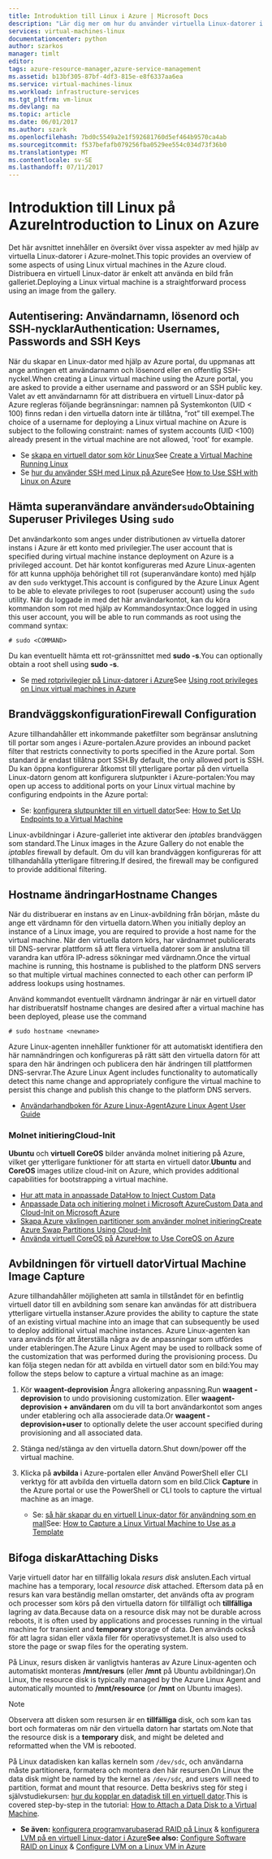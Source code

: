 ```yaml
---
title: Introduktion till Linux i Azure | Microsoft Docs
description: "Lär dig mer om hur du använder virtuella Linux-datorer i Azure."
services: virtual-machines-linux
documentationcenter: python
author: szarkos
manager: timlt
editor: 
tags: azure-resource-manager,azure-service-management
ms.assetid: b13bf305-87bf-4df3-815e-e8f6337aa6ea
ms.service: virtual-machines-linux
ms.workload: infrastructure-services
ms.tgt_pltfrm: vm-linux
ms.devlang: na
ms.topic: article
ms.date: 06/01/2017
ms.author: szark
ms.openlocfilehash: 7bd0c5549a2e1f592681760d5ef464b9570ca4ab
ms.sourcegitcommit: f537befafb079256fba0529ee554c034d73f36b0
ms.translationtype: MT
ms.contentlocale: sv-SE
ms.lasthandoff: 07/11/2017
---
```

# <a name="introduction-to-linux-on-azure"></a><span data-ttu-id="c59a2-103">Introduktion till Linux på Azure</span><span class="sxs-lookup"><span data-stu-id="c59a2-103">Introduction to Linux on Azure</span></span>
<span data-ttu-id="c59a2-104">Det här avsnittet innehåller en översikt över vissa aspekter av med hjälp av virtuella Linux-datorer i Azure-molnet.</span><span class="sxs-lookup"><span data-stu-id="c59a2-104">This topic provides an overview of some aspects of using Linux virtual machines in the Azure cloud.</span></span> <span data-ttu-id="c59a2-105">Distribuera en virtuell Linux-dator är enkelt att använda en bild från galleriet.</span><span class="sxs-lookup"><span data-stu-id="c59a2-105">Deploying a Linux virtual machine is a straightforward process using an image from the gallery.</span></span>

## <a name="authentication-usernames-passwords-and-ssh-keys"></a><span data-ttu-id="c59a2-106">Autentisering: Användarnamn, lösenord och SSH-nycklar</span><span class="sxs-lookup"><span data-stu-id="c59a2-106">Authentication: Usernames, Passwords and SSH Keys</span></span>
<span data-ttu-id="c59a2-107">När du skapar en Linux-dator med hjälp av Azure portal, du uppmanas att ange antingen ett användarnamn och lösenord eller en offentlig SSH-nyckel.</span><span class="sxs-lookup"><span data-stu-id="c59a2-107">When creating a Linux virtual machine using the Azure portal, you are asked to provide a either username and password or an SSH public key.</span></span> <span data-ttu-id="c59a2-108">Valet av ett användarnamn för att distribuera en virtuell Linux-dator på Azure regleras följande begränsningar: namnen på Systemkonton (UID < 100) finns redan i den virtuella datorn inte är tillåtna, ”rot” till exempel.</span><span class="sxs-lookup"><span data-stu-id="c59a2-108">The choice of a username for deploying a Linux virtual machine on Azure is subject to the following constraint: names of system accounts (UID <100) already present in the virtual machine are not allowed, 'root' for example.</span></span>

* <span data-ttu-id="c59a2-109">Se [skapa en virtuell dator som kör Linux](quick-create-cli.md?toc=%2fazure%2fvirtual-machines%2flinux%2ftoc.json)</span><span class="sxs-lookup"><span data-stu-id="c59a2-109">See [Create a Virtual Machine Running Linux](quick-create-cli.md?toc=%2fazure%2fvirtual-machines%2flinux%2ftoc.json)</span></span>
* <span data-ttu-id="c59a2-110">Se [hur du använder SSH med Linux på Azure](mac-create-ssh-keys.md?toc=%2fazure%2fvirtual-machines%2flinux%2ftoc.json)</span><span class="sxs-lookup"><span data-stu-id="c59a2-110">See [How to Use SSH with Linux on Azure](mac-create-ssh-keys.md?toc=%2fazure%2fvirtual-machines%2flinux%2ftoc.json)</span></span>

## <a name="obtaining-superuser-privileges-using-sudo"></a><span data-ttu-id="c59a2-111">Hämta superanvändare använder`sudo`</span><span class="sxs-lookup"><span data-stu-id="c59a2-111">Obtaining Superuser Privileges Using `sudo`</span></span>
<span data-ttu-id="c59a2-112">Det användarkonto som anges under distributionen av virtuella datorer instans i Azure är ett konto med privilegier.</span><span class="sxs-lookup"><span data-stu-id="c59a2-112">The user account that is specified during virtual machine instance deployment on Azure is a privileged account.</span></span> <span data-ttu-id="c59a2-113">Det här kontot konfigureras med Azure Linux-agenten för att kunna upphöja behörighet till rot (superanvändare konto) med hjälp av den `sudo` verktyget.</span><span class="sxs-lookup"><span data-stu-id="c59a2-113">This account is configured by the Azure Linux Agent to be able to elevate privileges to root (superuser account) using the `sudo` utility.</span></span> <span data-ttu-id="c59a2-114">När du loggade in med det här användarkontot, kan du köra kommandon som rot med hjälp av Kommandosyntax:</span><span class="sxs-lookup"><span data-stu-id="c59a2-114">Once logged in using this user account, you will be able to run commands as root using the command syntax:</span></span>

    # sudo <COMMAND>

<span data-ttu-id="c59a2-115">Du kan eventuellt hämta ett rot-gränssnittet med **sudo -s**.</span><span class="sxs-lookup"><span data-stu-id="c59a2-115">You can optionally obtain a root shell using **sudo -s**.</span></span>

* <span data-ttu-id="c59a2-116">Se [med rotprivilegier på Linux-datorer i Azure](use-root-privileges.md?toc=%2fazure%2fvirtual-machines%2flinux%2ftoc.json)</span><span class="sxs-lookup"><span data-stu-id="c59a2-116">See [Using root privileges on Linux virtual machines in Azure](use-root-privileges.md?toc=%2fazure%2fvirtual-machines%2flinux%2ftoc.json)</span></span>

## <a name="firewall-configuration"></a><span data-ttu-id="c59a2-117">Brandväggskonfiguration</span><span class="sxs-lookup"><span data-stu-id="c59a2-117">Firewall Configuration</span></span>
<span data-ttu-id="c59a2-118">Azure tillhandahåller ett inkommande paketfilter som begränsar anslutning till portar som anges i Azure-portalen.</span><span class="sxs-lookup"><span data-stu-id="c59a2-118">Azure provides an inbound packet filter that restricts connectivity to ports specified in the Azure portal.</span></span> <span data-ttu-id="c59a2-119">Som standard är endast tillåtna port SSH.</span><span class="sxs-lookup"><span data-stu-id="c59a2-119">By default, the only allowed port is SSH.</span></span> <span data-ttu-id="c59a2-120">Du kan öppna konfigurerar åtkomst till ytterligare portar på den virtuella Linux-datorn genom att konfigurera slutpunkter i Azure-portalen:</span><span class="sxs-lookup"><span data-stu-id="c59a2-120">You may open up access to additional ports on your Linux virtual machine by configuring endpoints in the Azure portal:</span></span>

* <span data-ttu-id="c59a2-121">Se: [konfigurera slutpunkter till en virtuell dator](../windows/classic/setup-endpoints.md?toc=%2fazure%2fvirtual-machines%2fwindows%2fclassic%2ftoc.json)</span><span class="sxs-lookup"><span data-stu-id="c59a2-121">See: [How to Set Up Endpoints to a Virtual Machine](../windows/classic/setup-endpoints.md?toc=%2fazure%2fvirtual-machines%2fwindows%2fclassic%2ftoc.json)</span></span>

<span data-ttu-id="c59a2-122">Linux-avbildningar i Azure-galleriet inte aktiverar den *iptables* brandväggen som standard.</span><span class="sxs-lookup"><span data-stu-id="c59a2-122">The Linux images in the Azure Gallery do not enable the *iptables* firewall by default.</span></span> <span data-ttu-id="c59a2-123">Om du vill kan brandväggen konfigureras för att tillhandahålla ytterligare filtrering.</span><span class="sxs-lookup"><span data-stu-id="c59a2-123">If desired, the firewall may be configured to provide additional filtering.</span></span>

## <a name="hostname-changes"></a><span data-ttu-id="c59a2-124">Hostname ändringar</span><span class="sxs-lookup"><span data-stu-id="c59a2-124">Hostname Changes</span></span>
<span data-ttu-id="c59a2-125">När du distribuerar en instans av en Linux-avbildning från början, måste du ange ett värdnamn för den virtuella datorn.</span><span class="sxs-lookup"><span data-stu-id="c59a2-125">When you initially deploy an instance of a Linux image, you are required to provide a host name for the virtual machine.</span></span> <span data-ttu-id="c59a2-126">När den virtuella datorn körs, har värdnamnet publicerats till DNS-servrar plattform så att flera virtuella datorer som är anslutna till varandra kan utföra IP-adress sökningar med värdnamn.</span><span class="sxs-lookup"><span data-stu-id="c59a2-126">Once the virtual machine is running, this hostname is published to the platform DNS servers so that multiple virtual machines connected to each other can perform IP address lookups using hostnames.</span></span>

<span data-ttu-id="c59a2-127">Använd kommandot eventuellt värdnamn ändringar är när en virtuell dator har distribuerats</span><span class="sxs-lookup"><span data-stu-id="c59a2-127">If hostname changes are desired after a virtual machine has been deployed, please use the command</span></span>

    # sudo hostname <newname>

<span data-ttu-id="c59a2-128">Azure Linux-agenten innehåller funktioner för att automatiskt identifiera den här namnändringen och konfigureras på rätt sätt den virtuella datorn för att spara den här ändringen och publicera den här ändringen till plattformen DNS-servrar.</span><span class="sxs-lookup"><span data-stu-id="c59a2-128">The Azure Linux Agent includes functionality to automatically detect this name change and appropriately configure the virtual machine to persist this change and publish this change to the platform DNS servers.</span></span>

* [<span data-ttu-id="c59a2-129">Användarhandboken för Azure Linux-Agent</span><span class="sxs-lookup"><span data-stu-id="c59a2-129">Azure Linux Agent User Guide</span></span>](../windows/agent-user-guide.md?toc=%2fazure%2fvirtual-machines%2flinux%2ftoc.json)

### <a name="cloud-init"></a><span data-ttu-id="c59a2-130">Molnet initiering</span><span class="sxs-lookup"><span data-stu-id="c59a2-130">Cloud-Init</span></span>
<span data-ttu-id="c59a2-131">**Ubuntu** och **virtuell CoreOS** bilder använda molnet initiering på Azure, vilket ger ytterligare funktioner för att starta en virtuell dator.</span><span class="sxs-lookup"><span data-stu-id="c59a2-131">**Ubuntu** and **CoreOS** images utilize cloud-init on Azure, which provides additional capabilities for bootstrapping a virtual machine.</span></span>

* [<span data-ttu-id="c59a2-132">Hur att mata in anpassade Data</span><span class="sxs-lookup"><span data-stu-id="c59a2-132">How to Inject Custom Data</span></span>](../windows/classic/inject-custom-data.md?toc=%2fazure%2fvirtual-machines%2fwindows%2fclassic%2ftoc.json)
* [<span data-ttu-id="c59a2-133">Anpassade Data och initiering molnet i Microsoft Azure</span><span class="sxs-lookup"><span data-stu-id="c59a2-133">Custom Data and Cloud-Init on Microsoft Azure</span></span>](https://azure.microsoft.com/blog/2014/04/21/custom-data-and-cloud-init-on-windows-azure/)
* [<span data-ttu-id="c59a2-134">Skapa Azure växlingen partitioner som använder molnet initiering</span><span class="sxs-lookup"><span data-stu-id="c59a2-134">Create Azure Swap Partitions Using Cloud-Init</span></span>](https://wiki.ubuntu.com/AzureSwapPartitions)
* [<span data-ttu-id="c59a2-135">Använda virtuell CoreOS på Azure</span><span class="sxs-lookup"><span data-stu-id="c59a2-135">How to Use CoreOS on Azure</span></span>](https://coreos.com/os/docs/latest/booting-on-azure.html)

## <a name="virtual-machine-image-capture"></a><span data-ttu-id="c59a2-136">Avbildningen för virtuell dator</span><span class="sxs-lookup"><span data-stu-id="c59a2-136">Virtual Machine Image Capture</span></span>
<span data-ttu-id="c59a2-137">Azure tillhandahåller möjligheten att samla in tillståndet för en befintlig virtuell dator till en avbildning som senare kan användas för att distribuera ytterligare virtuella instanser.</span><span class="sxs-lookup"><span data-stu-id="c59a2-137">Azure provides the ability to capture the state of an existing virtual machine into an image that can subsequently be used to deploy additional virtual machine instances.</span></span> <span data-ttu-id="c59a2-138">Azure Linux-agenten kan vara används för att återställa några av de anpassningar som utfördes under etableringen.</span><span class="sxs-lookup"><span data-stu-id="c59a2-138">The Azure Linux Agent may be used to rollback some of the customization that was performed during the provisioning process.</span></span> <span data-ttu-id="c59a2-139">Du kan följa stegen nedan för att avbilda en virtuell dator som en bild:</span><span class="sxs-lookup"><span data-stu-id="c59a2-139">You may follow the steps below to capture a virtual machine as an image:</span></span>

1. <span data-ttu-id="c59a2-140">Kör **waagent-deprovision** Ångra allokering anpassning.</span><span class="sxs-lookup"><span data-stu-id="c59a2-140">Run **waagent -deprovision** to undo provisioning customization.</span></span> <span data-ttu-id="c59a2-141">Eller **waagent-deprovision + användaren** om du vill ta bort användarkontot som anges under etablering och alla associerade data.</span><span class="sxs-lookup"><span data-stu-id="c59a2-141">Or **waagent -deprovision+user** to optionally delete the user account specified during provisioning and all associated data.</span></span>
2. <span data-ttu-id="c59a2-142">Stänga ned/stänga av den virtuella datorn.</span><span class="sxs-lookup"><span data-stu-id="c59a2-142">Shut down/power off the virtual machine.</span></span>
3. <span data-ttu-id="c59a2-143">Klicka på **avbilda** i Azure-portalen eller Använd PowerShell eller CLI verktyg för att avbilda den virtuella datorn som en bild.</span><span class="sxs-lookup"><span data-stu-id="c59a2-143">Click **Capture** in the Azure portal or use the PowerShell or CLI tools to capture the virtual machine as an image.</span></span>
   
   * <span data-ttu-id="c59a2-144">Se: [så här skapar du en virtuell Linux-dator för användning som en mall](classic/capture-image.md?toc=%2fazure%2fvirtual-machines%2flinux%2fclassic%2ftoc.json)</span><span class="sxs-lookup"><span data-stu-id="c59a2-144">See: [How to Capture a Linux Virtual Machine to Use as a Template](classic/capture-image.md?toc=%2fazure%2fvirtual-machines%2flinux%2fclassic%2ftoc.json)</span></span>

## <a name="attaching-disks"></a><span data-ttu-id="c59a2-145">Bifoga diskar</span><span class="sxs-lookup"><span data-stu-id="c59a2-145">Attaching Disks</span></span>
<span data-ttu-id="c59a2-146">Varje virtuell dator har en tillfällig lokala *resurs disk* ansluten.</span><span class="sxs-lookup"><span data-stu-id="c59a2-146">Each virtual machine has a temporary, local *resource disk* attached.</span></span> <span data-ttu-id="c59a2-147">Eftersom data på en resurs kan vara beständig mellan omstarter, det används ofta av program och processer som körs på den virtuella datorn för tillfälligt och **tillfälliga** lagring av data.</span><span class="sxs-lookup"><span data-stu-id="c59a2-147">Because data on a resource disk may not be durable across reboots, it is often used by applications and processes running in the virtual machine for transient and **temporary** storage of data.</span></span> <span data-ttu-id="c59a2-148">Den används också för att lagra sidan eller växla filer för operativsystemet.</span><span class="sxs-lookup"><span data-stu-id="c59a2-148">It is also used to store the page or swap files for the operating system.</span></span>

<span data-ttu-id="c59a2-149">På Linux, resurs disken är vanligtvis hanteras av Azure Linux-agenten och automatiskt monteras **/mnt/resurs** (eller **/mnt** på Ubuntu avbildningar).</span><span class="sxs-lookup"><span data-stu-id="c59a2-149">On Linux, the resource disk is typically managed by the Azure Linux Agent and automatically mounted to **/mnt/resource** (or **/mnt** on Ubuntu images).</span></span>

> [!NOTE]
> <span data-ttu-id="c59a2-150">Observera att disken som resursen är en **tillfälliga** disk, och som kan tas bort och formateras om när den virtuella datorn har startats om.</span><span class="sxs-lookup"><span data-stu-id="c59a2-150">Note that the resource disk is a **temporary** disk, and might be deleted and reformatted when the VM is rebooted.</span></span>
> 
> 

<span data-ttu-id="c59a2-151">På Linux datadisken kan kallas kerneln som `/dev/sdc`, och användarna måste partitionera, formatera och montera den här resursen.</span><span class="sxs-lookup"><span data-stu-id="c59a2-151">On Linux the data disk might be named by the kernel as `/dev/sdc`, and users will need to partition, format and mount that resource.</span></span> <span data-ttu-id="c59a2-152">Detta beskrivs steg för steg i självstudiekursen: [hur du kopplar en datadisk till en virtuell dator](../windows/classic/attach-disk.md?toc=%2fazure%2fvirtual-machines%2flinux%2fclassic%2ftoc.json).</span><span class="sxs-lookup"><span data-stu-id="c59a2-152">This is covered step-by-step in the tutorial: [How to Attach a Data Disk to a Virtual Machine](../windows/classic/attach-disk.md?toc=%2fazure%2fvirtual-machines%2flinux%2fclassic%2ftoc.json).</span></span>

* <span data-ttu-id="c59a2-153">**Se även:** [konfigurera programvarubaserad RAID på Linux](configure-raid.md?toc=%2fazure%2fvirtual-machines%2flinux%2ftoc.json) & [konfigurera LVM på en virtuell Linux-dator i Azure](configure-lvm.md?toc=%2fazure%2fvirtual-machines%2flinux%2ftoc.json)</span><span class="sxs-lookup"><span data-stu-id="c59a2-153">**See also:** [Configure Software RAID on Linux](configure-raid.md?toc=%2fazure%2fvirtual-machines%2flinux%2ftoc.json) & [Configure LVM on a Linux VM in Azure](configure-lvm.md?toc=%2fazure%2fvirtual-machines%2flinux%2ftoc.json)</span></span>

